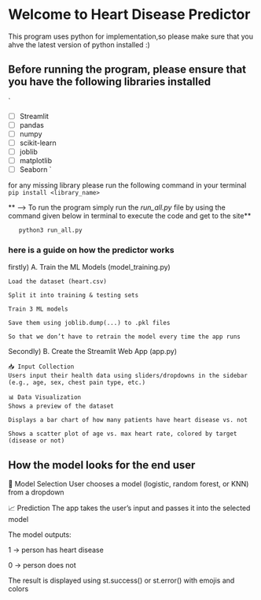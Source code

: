 # Welcome to Heart Disease Predictor

This program uses python for implementation,so please make sure that you ahve the latest version of python installed :)

## Before running the program, please ensure that you have the following libraries installed
`
  - [ ] Streamlit
  - [ ] pandas
  - [ ] numpy
  - [ ] scikit-learn
  - [ ] joblib
  - [ ] matplotlib
  - [ ] Seaborn
        `

for any missing library please run the following command in your terminal 
     `pip install <library_name>`

 ** --> To run the program simply run the *run_all.py* file by using the command given below in terminal to execute the code and get to the site**

       python3 run_all.py 
### here is a guide on how the predictor works
firstly)
 A. Train the ML Models (model_training.py)
   
    Load the dataset (heart.csv)

    Split it into training & testing sets

    Train 3 ML models

    Save them using joblib.dump(...) to .pkl files

    So that we don’t have to retrain the model every time the app runs

Secondly)
  B. Create the Streamlit Web App (app.py)
     
    📥 Input Collection
    Users input their health data using sliders/dropdowns in the sidebar (e.g., age, sex, chest pain type, etc.)

    📊 Data Visualization
    Shows a preview of the dataset

    Displays a bar chart of how many patients have heart disease vs. not

    Shows a scatter plot of age vs. max heart rate, colored by target (disease or not)


## How the model looks for the end user 

🧠 Model Selection
User chooses a model (logistic, random forest, or KNN) from a dropdown

📈 Prediction
The app takes the user’s input and passes it into the selected model

The model outputs:

1 → person has heart disease

0 → person does not

The result is displayed using st.success() or st.error() with emojis and colors

